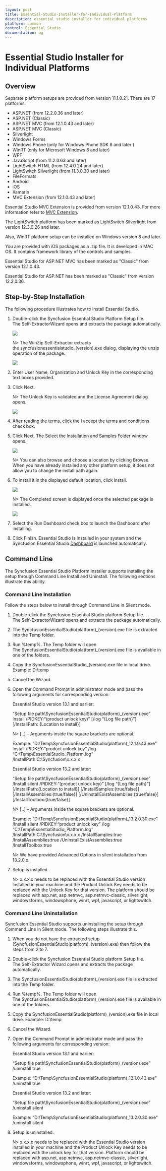 ```yaml
---
layout: post
title: Essential-Studio-Installer-for-Individual-Platform
description: essential studio installer for individual platforms
platform: common
control: Essential Studio
documentation: ug
---
```


# Essential Studio Installer for Individual Platforms

## Overview

Separate platform setups are provided from version 11.1.0.21. There are 17 platforms.

* ASP.NET (from 12.2.0.36 and later)
* ASP.NET (Classic)
* ASP.NET MVC (from 12.1.0.43 and later)
* ASP.NET MVC (Classic) 
* Silverlight
* Windows Forms
* Windows Phone (only for Windows Phone SDK 8 and later )
* WinRT (only for Microsoft Windows 8 and later)
* WPF
* JavaScript (from 11.2.0.63 and later)
* LightSwitch HTML (from 12.4.0.24 and later)
* LightSwitch Silverlight (from 11.3.0.30 and later)
* FileFormats
* Android
* iOS
* Xamarin
* MVC Extension (from 12.1.0.43 and later)

Essential Studio MVC Extension is provided from version 12.1.0.43. For more information refer to [MVC Extension](http://www.syncfusion.com/kb/2350).

The LightSwitch platform has been marked as LightSwitch Silverlight from version 12.3.0.26 and later.

Also, WinRT platform setup can be installed on Windows version 8 and later.

You are provided with iOS packages as a .zip file. It is developed in MAC OS. It contains framework library of the controls and samples.

Essential Studio for ASP.NET MVC has been marked as "Classic" from version 12.1.0.43.

Essential Studio for ASP.NET has been marked as "Classic" from version 12.2.0.36.

## Step-by-Step Installation

The following procedure illustrates how to install Essential Studio. 

1. Double-click the Syncfusion Essential Studio Platform Setup file. The Self-ExtractorWizard opens and extracts the package automatically.

   ![](Step-by-Step-Installation_images/Step-by-Step-Installation_img1.png)


    N> The WinZip Self-Extractor extracts the syncfusionessentialstudio_(version).exe dialog, displaying the unzip operation of the package.

   ![](Step-by-Step-Installation_images/Step-by-Step-Installation_img3.png)


2. Enter User Name, Organization and Unlock Key in the corresponding text boxes provided.

3. Click Next.

    N> The Unlock Key is validated and the License Agreement dialog opens.

   ![](Step-by-Step-Installation_images/Step-by-Step-Installation_img5.png)

4. After reading the terms, click the I accept the terms and conditions check box.

5. Click Next. The Select the Installation and Samples Folder window opens.

   ![](Step-by-Step-Installation_images/Step-by-Step-Installation_img6.png)
   
    N> You can also browse and choose a location by clicking Browse. When you have already installed any other platform setup, it does not allow you to change the install path again.

6. To install it in the displayed default location, click Install.

   ![](Step-by-Step-Installation_images/Step-by-Step-Installation_img8.png)


    N> The Completed screen is displayed once the selected package is installed.

   ![](Step-by-Step-Installation_images/Step-by-Step-Installation_img10.png)

7. Select the Run Dashboard check box to launch the Dashboard after installing.

8. Click Finish. Essential Studio is installed in your system and the Syncfusion Essential Studio [Dashboard](http://help.syncfusion.com/ug/common/index.html#!Documents/dashboard.htm) is launched automatically.

## Command Line 

The Syncfusion Essential Studio Platform Installer supports installing the setup through Command Line Install and Uninstall. The following sections illustrate this ability. 

### Command Line Installation

Follow the steps below to install through Command Line in Silent mode.

1. Double-click the Syncfusion Essential Studio platform Setup file. The Self-ExtractorWizard opens and extracts the package automatically.
2. The SyncfusionEssentialStudio(platform)_(version).exe file is extracted into the Temp folder.
3. Run %temp%. The Temp folder will open. The SyncfusionEssentialStudio(platform)_(version).exe file is available in one of the folders.
4. Copy the SyncfusionEssentialStudio_(version).exe file in local drive. Example: D:\temp
5. Cancel the Wizard.
6. Open the Command Prompt in administrator mode and pass the following arguments for corresponding version:

   Essential Studio version 13.1 and earlier:

   “Setup file path\SyncfusionEssentialStudio(platform)_(version).exe” Install /PIDKEY:“(product unlock key)” [/log “{Log file path}”] [/InstallPath: {Location to install}] 

   N> [..] – Arguments inside the square brackets are optional.



   Example: “D:\Temp\SyncfusionEssentialStudio(platform)_12.1.0.43.exe” Install /PIDKEY:“product unlock key” /log “C:\Temp\EssentialStudio_Platform.log” /InstallPath:C:\Syncfusion\x.x.x.x 



   Essential Studio version 13.2 and later:



   “Setup file path\SyncfusionEssentialStudio(platform)_(version).exe” /Install silent /PIDKEY:“(product unlock key)” [/log “{Log file path}”] [/InstallPath:{Location to install}] [/InstallSamples:{true/false}] [/InstallAssemblies:{true/false}] [/UninstallExistAssemblies:{true/false}] [/InstallToolbox:{true/false}]


    N> [..] – Arguments inside the square brackets are optional.



   Example: “D:\Temp\SyncfusionEssentialStudio(platform)_13.2.0.30.exe” /Install silent /PIDKEY:“product unlock key” /log “C:\Temp\EssentialStudio_Platform.log” /InstallPath:C:\Syncfusion\x.x.x.x /InstallSamples:true /InstallAssemblies:true /UninstallExistAssemblies:true /InstallToolbox:true


   N> We have provided Advanced Options in silent installation from 13.2.0.x.



7. Setup is installed.

   N> x.x.x.x needs to be replaced with the Essential Studio version installed in your machine and the Product Unlock Key needs to be replaced with the Unlock Key for that version. The platform should be replaced with asp.net, asp.netmvc, asp.netmvc-classic, silverlight, windowsforms, windowsphone, winrt, wpf, javascript, or lightswitch.
   

### Command Line Uninstallation

Syncfusion Essential Studio supports uninstalling the setup through Command Line in Silent mode. The following steps illustrate this. 

1. When you do not have the extracted setup (SyncfusionEssentialStudio(platform)_(version).exe) then follow the steps from 2 to 7.
2. Double-click the Syncfusion Essential Studio platform Setup file. The Self-Extractor Wizard opens and extracts the package automatically.
3. The SyncfusionEssentialStudio(platform)_(version).exe file is extracted into the Temp folder.
4. Run %temp%. The Temp folder will open. The SyncfusionEssentialStudio(platform)_(version).exe file is available in one of the folders.
5. Copy the SyncfusionEssentialStudio(platform)_(version).exe file in local drive. Example: D:\temp
6. Cancel the Wizard.
7. Open the Command Prompt in administrator mode and pass the following arguments for corresponding version: 

   Essential Studio version 13.1 and earlier:

   “Setup file path\SyncfusionEssentialStudio(platform)_(version).exe” /uninstall true 

   Example: “D:\Temp\SyncfusionEssentialStudio(platform)_12.1.0.43.exe" /uninstall true
    
   Essential Studio version 13.2 and later:

   “Setup file path\SyncfusionEssentialStudio(platform)_(version).exe” /uninstall silent 

   Example: “D:\Temp\SyncfusionEssentialStudio(platform)_13.2.0.30.exe" /uninstall silent

8. Setup is uninstalled.

    N> x.x.x.x needs to be replaced with the Essential Studio version installed in your machine and the Product Unlock Key needs to be replaced with the unlock key for that version. Platform should be replaced with asp.net, asp.netmvc, asp.netmvc-classic, silverlight, windowsforms, windowsphone, winrt, wpf, javascript, or lightswitch.
